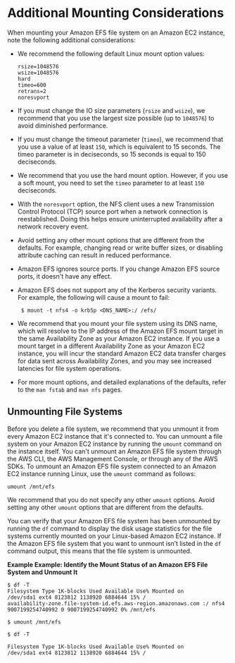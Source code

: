 # Additional Mounting Considerations<a name="mounting-fs-mount-cmd-general"></a>

When mounting your Amazon EFS file system on an Amazon EC2 instance, note the following additional considerations:
+ We recommend the following default Linux mount option values: 

  ```
  rsize=1048576
  wsize=1048576
  hard
  timeo=600
  retrans=2
  noresvport
  ```
+ If you must change the IO size parameters \(`rsize` and `wsize`\), we recommend that you use the largest size possible \(up to `1048576`\) to avoid diminished performance\.
+ If you must change the timeout parameter \(`timeo`\), we recommend that you use a value of at least `150`, which is equivalent to 15 seconds\. The timeo parameter is in deciseconds, so 15 seconds is equal to 150 deciseconds\.
+ We recommend that you use the hard mount option\. However, if you use a soft mount, you need to set the `timeo` parameter to at least `150` deciseconds\.
+ With the `noresvport` option, the NFS client uses a new Transmission Control Protocol \(TCP\) source port when a network connection is reestablished\. Doing this helps ensure uninterrupted availability after a network recovery event\.
+ Avoid setting any other mount options that are different from the defaults\. For example, changing read or write buffer sizes, or disabling attribute caching can result in reduced performance\.
+ Amazon EFS ignores source ports\. If you change Amazon EFS source ports, it doesn't have any effect\.
+ Amazon EFS does not support any of the Kerberos security variants\.  For example, the following will cause a mount to fail:

  ```
   $ mount -t nfs4 -o krb5p <DNS_NAME>:/ /efs/ 
  ```
+ We recommend that you mount your file system using its DNS name, which will resolve to the IP address of the Amazon EFS mount target in the same Availability Zone as your Amazon EC2 instance\. If you use a mount target in a different Availability Zone as your Amazon EC2 instance, you will incur the standard Amazon EC2 data transfer charges for data sent across Availability Zones, and you may see increased latencies for file system operations\.
+ For more mount options, and detailed explanations of the defaults, refer to the `man fstab` and `man nfs` pages\.

## Unmounting File Systems<a name="unmounting-fs"></a>

Before you delete a file system, we recommend that you unmount it from every Amazon EC2 instance that it's connected to\. You can unmount a file system on your Amazon EC2 instance by running the `umount` command on the instance itself\. You can't unmount an Amazon EFS file system through the AWS CLI, the AWS Management Console, or through any of the AWS SDKs\. To unmount an Amazon EFS file system connected to an Amazon EC2 instance running Linux, use the `umount` command as follows:

```
umount /mnt/efs 
```

We recommend that you do not specify any other `umount` options\. Avoid setting any other `umount` options that are different from the defaults\.

You can verify that your Amazon EFS file system has been unmounted by running the `df` command to display the disk usage statistics for the file systems currently mounted on your Linux\-based Amazon EC2 instance\. If the Amazon EFS file system that you want to unmount isn’t listed in the `df` command output, this means that the file system is unmounted\.

**Example Example: Identify the Mount Status of an Amazon EFS File System and Unmount It**  

```
$ df -T
Filesystem Type 1K-blocks Used Available Use% Mounted on 
/dev/sda1 ext4 8123812 1138920 6884644 15% / 
availability-zone.file-system-id.efs.aws-region.amazonaws.com :/ nfs4 9007199254740992 0 9007199254740992 0% /mnt/efs
```

```
$ umount /mnt/efs
```

```
$ df -T 
```

```
Filesystem Type 1K-blocks Used Available Use% Mounted on 
/dev/sda1 ext4 8123812 1138920 6884644 15% /
```